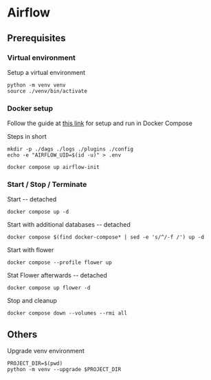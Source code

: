 # Airflow

## Prerequisites

### Virtual environment
Setup a virtual environment 
```shell
python -m venv venv
source ./venv/bin/activate
```

### Docker setup
Follow the guide at [this link](https://airflow.apache.org/docs/apache-airflow/stable/howto/docker-compose/index.html) for setup and run in Docker Compose 

Steps in short 

```shell
mkdir -p ./dags ./logs ./plugins ./config
echo -e "AIRFLOW_UID=$(id -u)" > .env

docker compose up airflow-init
```

### Start / Stop / Terminate 
Start -- detached  
```shell
docker compose up -d
```
Start with additional databases -- detached  
```shell
docker compose $(find docker-compose* | sed -e 's/^/-f /') up -d
```

Start with flower 
```shell
docker compose --profile flower up
```

Stat Flower afterwards -- detached
```shell
docker compose up flower -d 
```

Stop and cleanup 
```shell
docker compose down --volumes --rmi all
```


## Others
Upgrade venv environment 
```shell
PROJECT_DIR=$(pwd)
python -m venv --upgrade $PROJECT_DIR
```